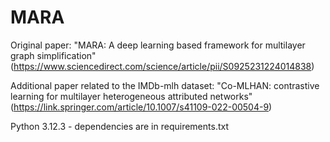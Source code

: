 # MARA

Original paper: "MARA: A deep learning based framework for multilayer graph simplification" (https://www.sciencedirect.com/science/article/pii/S0925231224014838)

Additional paper related to the IMDb-mlh dataset: "Co-MLHAN: contrastive learning for multilayer heterogeneous attributed networks" (https://link.springer.com/article/10.1007/s41109-022-00504-9)

Python 3.12.3 - dependencies are in requirements.txt
